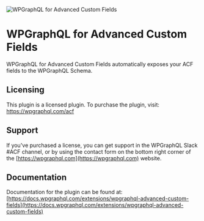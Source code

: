 ![WPGraphQL for Advanced Custom Fields](https://www.wpgraphql.com/wp-content/uploads/2019/04/Screen-Shot-2019-04-19-at-10.53.19-AM-868x456.png "WPGraphQL for Advanced Custom Fields")

# WPGraphQL for Advanced Custom Fields

WPGraphQL for Advanced Custom Fields automatically exposes your ACF fields to the WPGraphQL Schema. 

## Licensing

This plugin is a licensed plugin. To purchase the plugin, visit: https://wpgraphql.com/acf

## Support

If you've purchased a license, you can get support in the WPGraphQL Slack #ACF channel, or by using the contact form on the bottom right corner of the [https://wpgraphql.com](https://wpgraphql.com) website.

## Documentation

Documentation for the plugin can be found at: [https://docs.wpgraphql.com/extensions/wpgraphql-advanced-custom-fields](https://docs.wpgraphql.com/extensions/wpgraphql-advanced-custom-fields)
